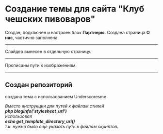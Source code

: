 # Создание темы для сайта "Клуб чешских пивоваров"
<p>Создан, подключен и настроен блок <b>Партнеры.</b>
Создана страница <b>О нас</b>, частично заполнена.</p>
<hr>
<p>Слайдер вынесен в отдельную страницу.</p>
<hr>
<p>Прописаны пути к изображениям.</p>
<hr>
<h2>Создан репозиторий</h2>
<p>создана тема с использованием Underscoresme</p>
<i>Вместо инструкции для путей к файлам стилей <br/><b>php bloginfo('stylesheet_url')</b><br/>использовал<br/><b>echo get_template_directory_uri()</b><br>т.к. нужно было еще указать путь к файлам скриптов.</i>
